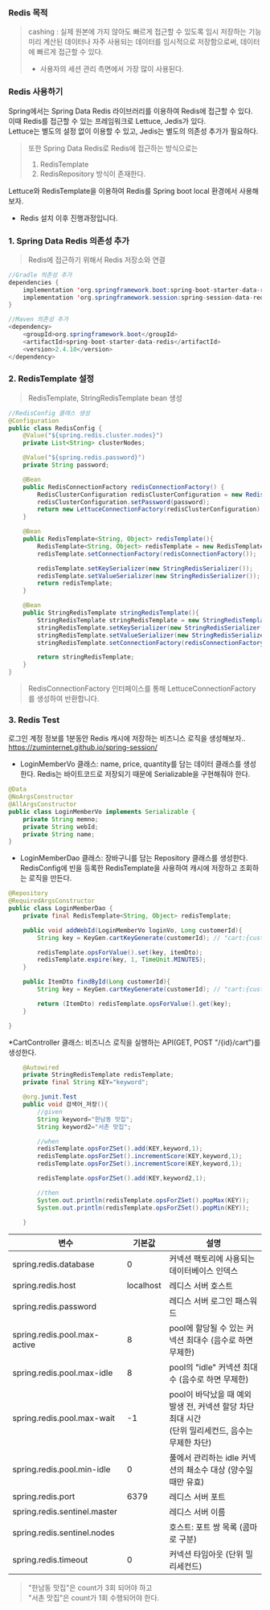 ### Redis 목적
> cashing : 실제 원본에 가지 않아도 빠르게 접근할 수 있도록 임시 저장하는 기능 <br>
> 미리 계산된 데이터나 자주 사용되는 데이터를 임시적으로 저장함으로써, 데이터에 빠르게 접근할 수 있다.
> * 사용자의 세션 관리 측면에서 가장 많이 사용된다.

### Redis 사용하기
Spring에서는 Spring Data Redis 라이브러리를 이용하여 Redis에 접근할 수 있다. <br>
이때 Redis를 접근할 수 있는 프레임워크로 Lettuce, Jedis가 있다. <br>
Lettuce는 별도의 설정 없이 이용할 수 있고, Jedis는 별도의 의존성 추가가 필요하다.

> 또한 Spring Data Redis로 Redis에 접근하는 방식으로는
> 1. RedisTemplate
> 2. RedisRepository
> 방식이 존재한다.

Lettuce와 RedisTemplate을 이용하여 Redis를 Spring boot local 환경에서 사용해보자.

* Redis 설치 이후 진행과정입니다.

### 1. Spring Data Redis 의존성 추가
>  Redis에 접근하기 위해서 Redis 저장소와 연결
```java
//Gradle 의존성 추가
dependencies {
    implementation 'org.springframework.boot:spring-boot-starter-data-redis' // spring에서 redis에 대한 의존성
    implementation 'org.springframework.session:spring-session-data-redis' // spring에서 redis를 session storage로 사용하기 위한 의존성
}
```
```java
//Maven 의존성 추가
<dependency>
    <groupId>org.springframework.boot</groupId>
    <artifactId>spring-boot-starter-data-redis</artifactId>
    <version>2.4.10</version>
</dependency>
```

### 2. RedisTemplate 설정
> RedisTemplate, StringRedisTemplate bean 생성
```java
//RedisConfig 클래스 생성
@Configuration
public class RedisConfig {
    @Value("${spring.redis.cluster.nodes}")
    private List<String> clusterNodes;

    @Value("${spring.redis.password}")
    private String password;

    @Bean
    public RedisConnectionFactory redisConnectionFactory() {
        RedisClusterConfiguration redisClusterConfiguration = new RedisClusterConfiguration(clusterNodes);
        redisClusterConfiguration.setPassword(password);
        return new LettuceConnectionFactory(redisClusterConfiguration);
    }

    @Bean
    public RedisTemplate<String, Object> redisTemplate(){
        RedisTemplate<String, Object> redisTemplate = new RedisTemplate<>();
        redisTemplate.setConnectionFactory(redisConnectionFactory());

        redisTemplate.setKeySerializer(new StringRedisSerializer());
        redisTemplate.setValueSerializer(new StringRedisSerializer());
        return redisTemplate;
    }

    @Bean
    public StringRedisTemplate stringRedisTemplate(){
        StringRedisTemplate stringRedisTemplate = new StringRedisTemplate();
        stringRedisTemplate.setKeySerializer(new StringRedisSerializer());
        stringRedisTemplate.setValueSerializer(new StringRedisSerializer());
        stringRedisTemplate.setConnectionFactory(redisConnectionFactory());

        return stringRedisTemplate;
    }
}
```
> RedisConnectionFactory 인터페이스를 통해 LettuceConnectionFactory를 생성하여 반환합니다.

### 3. Redis Test
로그인 계정 정보를 1분동안 Redis 캐시에 저장하는 비즈니스 로직을 생성해보자..
https://zuminternet.github.io/spring-session/

* LoginMemberVo 클래스: name, price, quantity를 담는 데이터 클래스를 생성한다. Redis는 바이트코드로 저장되기 때문에 Serializable을 구현해줘야 한다.
```java
@Data
@NoArgsConstructor
@AllArgsConstructor
public class LoginMemberVo implements Serializable {
    private String memno;
    private String webId;
    private String name;
}
```

* LoginMemberDao 클래스: 장바구니를 담는 Repository 클래스를 생성한다. RedisConfig에 빈을 등록한 RedisTemplate을 사용하여 캐시에 저장하고 조회하는 로직을 만든다.

```java
@Repository
@RequiredArgsConstructor
public class LoginMemberDao {
    private final RedisTemplate<String, Object> redisTemplate;

    public void addWebId(LoginMemberVo loginVo, Long customerId){
        String key = KeyGen.cartKeyGenerate(customerId); // "cart:{customerId}"

        redisTemplate.opsForValue().set(key, itemDto);
        redisTemplate.expire(key, 1, TimeUnit.MINUTES);
    }

    public ItemDto findById(Long customerId){
        String key = KeyGen.cartKeyGenerate(customerId); // "cart:{customerId}"

        return (ItemDto) redisTemplate.opsForValue().get(key);
    }

}
```

*CartController 클래스: 비즈니스 로직을 실행하는 API(GET, POST "/{id}/cart")를 생성한다.


```java
    @Autowired
    private StringRedisTemplate redisTemplate;
    private final String KEY="keyword";

    @org.junit.Test
    public void 검색어_저장(){
        //given
        String keyword="한남동 맛집";
        String keyword2="서촌 맛집";

        //when
        redisTemplate.opsForZSet().add(KEY,keyword,1);
        redisTemplate.opsForZSet().incrementScore(KEY,keyword,1);
        redisTemplate.opsForZSet().incrementScore(KEY,keyword,1);

        redisTemplate.opsForZSet().add(KEY,keyword2,1);

        //then
        System.out.println(redisTemplate.opsForZSet().popMax(KEY));
        System.out.println(redisTemplate.opsForZSet().popMin(KEY));

    }
```


| 변수 | 기본값 | 설명 |
| ------------ | ------------- | ------------- |
| spring.redis.database | 0 | 커넥션 팩토리에 사용되는 데이터베이스 인덱스 |
| spring.redis.host | localhost | 레디스 서버 호스트 |
| spring.redis.password |  | 레디스 서버 로그인 패스워드 |
| spring.redis.pool.max-active | 8 | pool에 할당될 수 있는 커넥션 최대수 (음수로 하면 무제한) |
| spring.redis.pool.max-idle | 8 | pool의 "idle" 커넥션 최대수 (음수로 하면 무제한) |
| spring.redis.pool.max-wait | -1 | pool이 바닥났을 때 예외 발생 전, 커넥션 할당 차단 최대 시간 <br> (단위 밀리세컨드, 음수는 무제한 차단) |
| spring.redis.pool.min-idle | 0 | 풀에서 관리하는 idle 커넥션의 쵀소수 대상 (양수일 때만 유효) |
| spring.redis.port | 6379 | 레디스 서버 포트 |
| spring.redis.sentinel.master |  | 레디스 서버 이름 |
| spring.redis.sentinel.nodes |  | 호스트: 포트 쌍 목록 (콤마로 구분) |
| spring.redis.timeout | 0 | 커넥션 타임아웃 (단위 밀리세컨드) |



> "한남동 맛집"은 count가 3회 되어야 하고 <br>
> "서촌 맛집"은 count가 1회 수행되어야 한다.


